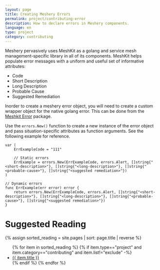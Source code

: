 ```yaml
---
layout: page
title: Creating Meshery Errors
permalink: project/contributing-error
description: How to declare errors in Meshery components.
language: en
type: project
category: contributing
---
```


Meshery pervasively uses MeshKit as a golang and service mesh management-specific library in all of its components. MeshKit helps populate error messages with a uniform and useful set of informative attributes:

- Code
- Short Description
- Long Description
- Probable Cause
- Suggested Remediation

Inorder to create a meshery error object, you will need to create a custom wrapper object for the native golang error. This can be done from the <a href="https://github.com/layer5io/meshkit/tree/master/errors">Meshkit Error</a> package. 

Use the `errors.New()` function to create a new instance of the error object and pass situation-specific attributes as function arguments. See the following example for reference.

```code
var (
    ErrExampleCode = "111"

    // Static errors
    ErrExample = errors.New(ErrExampleCode, errors.Alert, []string{"<short-description>"}, []string{"<long-description>"}, []string{"<probable-cause>"}, []string{"<suggested remediation>"})
)

// Dynamic errors
func ErrExample(err error) error {
    return errors.New(ErrExampleCode, errors.Alert, []string{"<short-description>"}, []string{"<long-description>"}, []string{"<probable-cause>"}, []string{"<suggested remediation>"})
}
```

# Suggested Reading

{% assign sorted_reading = site.pages | sort: page.title | reverse %}

<ul>
  {% for item in sorted_reading %}
  {% if item.type=="project" and item.category=="contributing" and item.list!="exclude" -%}
    <li><a href="{{ site.baseurl }}{{ item.url }}">{{ item.title }}</a>
    </li>
    {% endif %}
  {% endfor %}
</ul>
